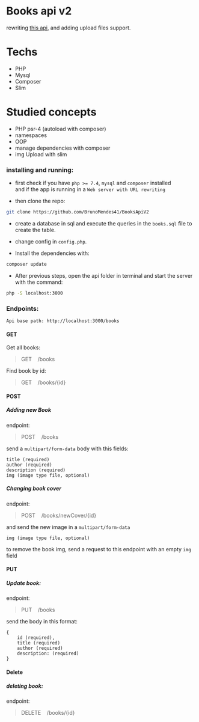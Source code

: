 # Books api v2

rewriting [this api](https://github.com/BrunoMendes41/simple-php-restful-api), and adding upload files support.

# Techs 
- PHP
- Mysql
- Composer
- Slim

# Studied concepts
- PHP psr-4 (autoload with composer)
- namespaces
- OOP
- manage dependencies with composer
- img Upload with slim

### installing and running:

- first check if you have `php >= 7.4`, `mysql` and `composer` installed  
and if the app is running in a `Web server with URL rewriting`

- then clone the repo:
```bash
git clone https://github.com/BrunoMendes41/BooksApiV2
```

- create a database in sql and execute the queries in the `books.sql` file to create the table.

- change config in `config.php`.

- Install the dependencies with: 
```bash
composer update
```

- After previous steps, open the api folder in terminal and start the server with the command:

```bash
php -S localhost:3000
```



### Endpoints:

`Api base path: http://localhost:3000/books`

#### GET

Get all books:
> GET &nbsp;&nbsp; /books

Find book by id:
> GET &nbsp;&nbsp; /books/{id}

#### POST

##### Adding new Book
endpoint:  
> POST &nbsp;&nbsp; /books

send a `multipart/form-data` body with this fields: 

```
title (required)
author (required)
description (required)
img (image type file, optional)

```
##### Changing book cover
endpoint:  
> POST &nbsp;&nbsp; /books/newCover/{id}

and send the new image in a `multipart/form-data`

```
img (image type file, optional)
```
to remove the book img, send a request to this endpoint with an empty `img` field 


#### PUT

##### Update book:
endpoint:  
> PUT &nbsp;&nbsp; /books

send the body in this format:

```
{
    id (required),
    title (required)
    author (required)
    description: (required)
}
```

#### Delete

##### deleting book:
endpoint:
> DELETE &nbsp;&nbsp; /books/{id}
